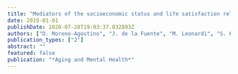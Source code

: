 ```yaml
---
title: "Mediators of the socioeconomic status and life satisfaction relationship in older adults: a multi-country structural equation modeling approach"
date: 2019-01-01
publishDate: 2020-07-28T19:03:37.032893Z
authors: ["D. Moreno-Agostino", "J. de la Fuente", "M. Leonardi", "S. Koskinen", "B. Tobiasz-Adamczyk", "A. Sánchez-Niubò", "S. Chatterji", "J.M. Haro", "J.L. Ayuso-Mateos", "M. Miret"]
publication_types: ["2"]
abstract: ""
featured: false
publication: "*Aging and Mental Health*"
---
```


